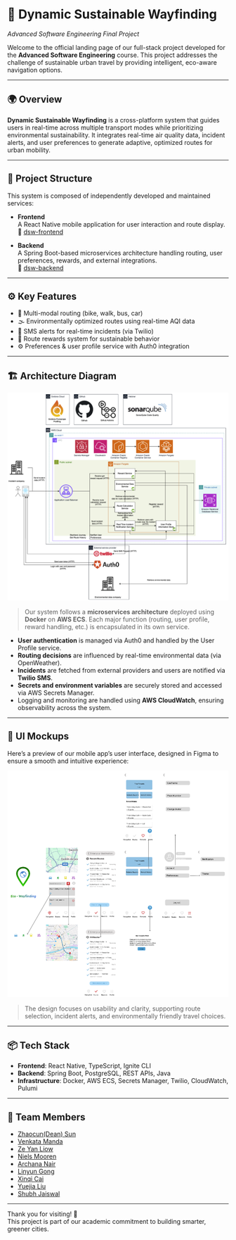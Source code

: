# 🚦 Dynamic Sustainable Wayfinding
*Advanced Software Engineering Final Project*

Welcome to the official landing page of our full-stack project developed for the **Advanced Software Engineering** course. This project addresses the challenge of sustainable urban travel by providing intelligent, eco-aware navigation options.

---

## 🌍 Overview

**Dynamic Sustainable Wayfinding** is a cross-platform system that guides users in real-time across multiple transport modes while prioritizing environmental sustainability. It integrates real-time air quality data, incident alerts, and user preferences to generate adaptive, optimized routes for urban mobility.

---

## 🧩 Project Structure

This system is composed of independently developed and maintained services:

- **Frontend**  
  A React Native mobile application for user interaction and route display.  
  🔗 [dsw-frontend](https://github.com/ASE-group10/dsw-frontend)

- **Backend**  
  A Spring Boot-based microservices architecture handling routing, user preferences, rewards, and external integrations.  
  🔗 [dsw-backend](https://github.com/ASE-group10/dsw-backend)

---

## ⚙️ Key Features

- 🚴 Multi-modal routing (bike, walk, bus, car)
- 🌫️ Environmentally optimized routes using real-time AQI data
- 📱 SMS alerts for real-time incidents (via Twilio)
- 🎯 Route rewards system for sustainable behavior
- ⚙️ Preferences & user profile service with Auth0 integration
---

## 🏗️ Architecture Diagram
![system-architecture](images/system-architecture.png)

> Our system follows a **microservices architecture** deployed using **Docker** on **AWS ECS**. Each major function (routing, user profile, reward handling, etc.) is encapsulated in its own service.

- **User authentication** is managed via Auth0 and handled by the User Profile service.
- **Routing decisions** are influenced by real-time environmental data (via OpenWeather).
- **Incidents** are fetched from external providers and users are notified via **Twilio SMS**.
- **Secrets and environment variables** are securely stored and accessed via AWS Secrets Manager.
- Logging and monitoring are handled using **AWS CloudWatch**, ensuring observability across the system.

---

## 🎨 UI Mockups

Here’s a preview of our mobile app’s user interface, designed in Figma to ensure a smooth and intuitive experience:

![Figma Preview](images/figma.png)

> The design focuses on usability and clarity, supporting route selection, incident alerts, and environmentally friendly travel choices.

---
## 📦 Tech Stack

- **Frontend**: React Native, TypeScript, Ignite CLI
- **Backend**: Spring Boot, PostgreSQL, REST APIs, Java
- **Infrastructure**: Docker, AWS ECS, Secrets Manager, Twilio, CloudWatch, Pulumi

---

## 👥 Team Members

- [Zhaocun(Dean) Sun](https://github.com/cosmopolitan033)
- [Venkata Manda](https://github.com/ikarthikeya)
- [Ze Yan Liow](https://github.com/ZeYanLiow)
- [Niels Mooren](https://github.com/NielsMooren)
- [Archana Nair](https://github.com/Archana-1109)
- [Linyun Gong](https://github.com/Linyun-Gong)
- [Xinqi Cai](https://github.com/cxqiscool)
- [Yuejia Liu](https://github.com/Liuyj02)
- [Shubh Jaiswal](https://github.com/Shubh-jaiswal)

---

Thank you for visiting! 🌱  
This project is part of our academic commitment to building smarter, greener cities.
